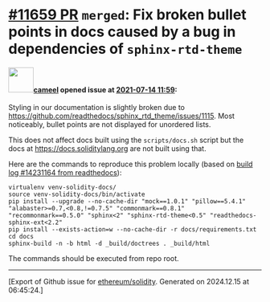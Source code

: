 # [\#11659 PR](https://github.com/ethereum/solidity/pull/11659) `merged`: Fix broken bullet points in docs caused by a bug in dependencies of `sphinx-rtd-theme`

#### <img src="https://avatars.githubusercontent.com/u/137030?v=4" width="50">[cameel](https://github.com/cameel) opened issue at [2021-07-14 11:59](https://github.com/ethereum/solidity/pull/11659):

Styling in our documentation is slightly broken due to https://github.com/readthedocs/sphinx_rtd_theme/issues/1115. Most noticeably, bullet points are not displayed for unordered lists.

This does not affect docs built using the `scripts/docs.sh` script but the docs at https://docs.soliditylang.org are not built using that.

Here are the commands to reproduce this problem locally (based on [build log #14231164 from readthedocs](https://readthedocs.org/api/v2/build/14231164.txt)):

```
virtualenv venv-solidity-docs/
source venv-solidity-docs/bin/activate
pip install --upgrade --no-cache-dir "mock==1.0.1" "pillow==5.4.1" "alabaster>=0.7,<0.8,!=0.7.5" "commonmark==0.8.1" "recommonmark==0.5.0" "sphinx<2" "sphinx-rtd-theme<0.5" "readthedocs-sphinx-ext<2.2"
pip install --exists-action=w --no-cache-dir -r docs/requirements.txt
cd docs
sphinx-build -n -b html -d _build/doctrees . _build/html
```
The commands should be executed from repo root.




-------------------------------------------------------------------------------



[Export of Github issue for [ethereum/solidity](https://github.com/ethereum/solidity). Generated on 2024.12.15 at 06:45:24.]
